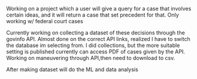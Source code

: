 Working on a project which a user will give a query for a case that involves certain ideas, and it will return a case that set precedent for that.
Only working w/ federal court cases


Currently working on collecting a dataset of these decisions through the govinfo API. 
Almost done on the correct API links, realized I have to switch the database im selecting from. I did collections, but the more suitable setting is published
currently can access PDF of cases given by the API. Working on maneuvering through API,then need to download to csv.


After making dataset will do the ML and data analysis
